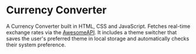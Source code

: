 # Currency Converter

A Currency Converter built in HTML, CSS and JavaScript. Fetches real-time exchange rates via the [AwesomeAPI](https://docs.awesomeapi.com.br/). It includes a theme switcher that saves the user's preferred theme in local storage and automatically checks their system preference.

